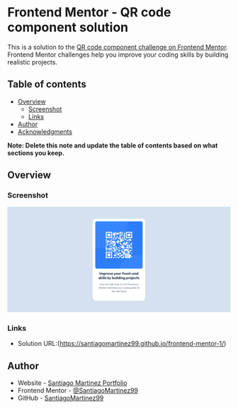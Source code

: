 # Frontend Mentor - QR code component solution

This is a solution to the [QR code component challenge on Frontend Mentor](https://www.frontendmentor.io/challenges/qr-code-component-iux_sIO_H). Frontend Mentor challenges help you improve your coding skills by building realistic projects. 

## Table of contents

- [Overview](#overview)
  - [Screenshot](#screenshot)
  - [Links](#links)
- [Author](#author)
- [Acknowledgments](#acknowledgments)

**Note: Delete this note and update the table of contents based on what sections you keep.**

## Overview

### Screenshot

![](./screenshot.png)

### Links

- Solution URL:(https://santiagomartinez99.github.io/frontend-mentor-1/)


## Author

- Website - [Santiago Martinez Portfolio](davidmartinezdevv.netlify.app)
- Frontend Mentor - [@SantiagoMartinez99](https://www.frontendmentor.io/profile/SantiagoMartinez99)
- GitHub - [SantiagoMartinez99](https://github.com/SantiagoMartinez99)

